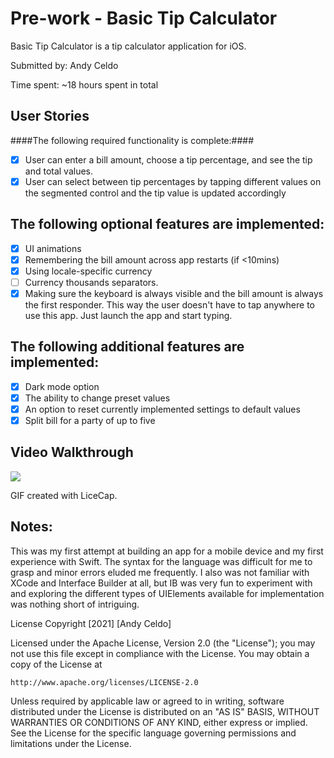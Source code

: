 # Pre-work - Basic Tip Calculator
Basic Tip Calculator is a tip calculator application for iOS.

Submitted by: Andy Celdo

Time spent: ~18 hours spent in total

## User Stories
####The following required functionality is complete:####
- [x] User can enter a bill amount, choose a tip percentage, and see the tip and total values.
- [x] User can select between tip percentages by tapping different values on the segmented control and the tip value is updated accordingly

## The following optional features are implemented:
- [x] UI animations
- [x] Remembering the bill amount across app restarts (if <10mins)
- [x] Using locale-specific currency 
- [ ] Currency thousands separators.
- [x] Making sure the keyboard is always visible and the bill amount is always the first responder. This way the user doesn't have to tap anywhere to use this app. Just launch the app and start typing.

## The following additional features are implemented:
- [x] Dark mode option
- [x] The ability to change preset values
- [x] An option to reset currently implemented settings to default values
- [x] Split bill for a party of up to five

## Video Walkthrough

![](https://i.imgur.com/1ZCcNGs.gif)

GIF created with LiceCap.

## Notes:
This was my first attempt at building an app for a mobile device and my first experience with Swift. The syntax for the language was difficult for me to grasp and minor errors eluded me frequently. I also was not familiar with XCode and Interface Builder at all, but IB was very fun to experiment with and exploring the different types of UIElements available for implementation was nothing short of intriguing.

License
Copyright [2021] [Andy Celdo]

Licensed under the Apache License, Version 2.0 (the "License");
you may not use this file except in compliance with the License.
You may obtain a copy of the License at

    http://www.apache.org/licenses/LICENSE-2.0

Unless required by applicable law or agreed to in writing, software
distributed under the License is distributed on an "AS IS" BASIS,
WITHOUT WARRANTIES OR CONDITIONS OF ANY KIND, either express or implied.
See the License for the specific language governing permissions and
limitations under the License.
